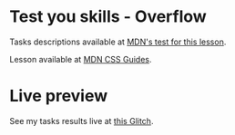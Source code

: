 # Test you skills - Overflow

Tasks descriptions available at [MDN's test for this lesson](https://developer.mozilla.org/en-US/docs/Learn/CSS/Building_blocks/Overflow_Tasks).

Lesson available at [MDN CSS Guides](https://developer.mozilla.org/en-US/docs/Learn/CSS/Building_blocks/Overflowing_content).

# Live preview

See my tasks results live at [this Glitch]().
